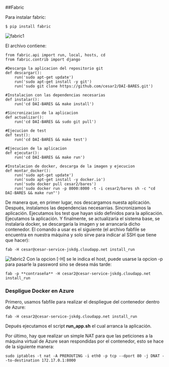 ##Fabric

Para instalar fabric:
```
$ pip install fabric
```
![fabric1](http://i1155.photobucket.com/albums/p543/cesypozo/Ejercicios%20tema%206/fabric_zpsgvssvd4x.png)

El archivo contiene:

```
from fabric.api import run, local, hosts, cd
from fabric.contrib import django

#Descarga la aplicacion del repositorio git
def descargar():
	run('sudo apt-get update')
	run('sudo apt-get install -y git')
	run('sudo git clone https://github.com/cesar2/DAI-BARES.git')

#Instalacion con las dependencias necesarias
def instalar():
	run('cd DAI-BARES && make install')

#Sincronizacion de la aplicacion
def actualizar():
	run('cd DAI-BARES && sudo git pull')

#Ejecucion de test
def test():
	run('cd DAI-BARES && make test')

#Ejecucion de la aplicacion
def ejecutar():
	run('cd DAI-BARES && make run')

#Instalacion de docker, descarga de la imagen y ejecucion
def montar_docker():
	run('sudo apt-get update')
	run('sudo apt-get install -y docker.io')
	run('sudo docker pull cesar2/bares')
	run('sudo docker run -p 8000:8000 -t -i cesar2/bares sh -c "cd DAI-BARES && make run"')
```

De manera que, en primer lugar, nos descargamos nuesta aplicación.
Después, instalamos las dependencias necesarrias.
Sincronizamos la aplicación.
Ejecutamos los test que hayan sido definidos para la aplicación.
Ejecutamos la aplicación.
Y finalmente, se actualizaría el sistema base, se instalaría docker, se descargaría la imagen y se arrancaría dicho contenedor. 
El comando a usar es el siguiente (el archivo fabfile se encuentra en nuestra máquina y solo sirve para indicar 
al SSH que tiene que hacer):

```
fab -H cesar@cesar-service-jskdg.cloudapp.net install_run
```

![fabric2](http://i1155.photobucket.com/albums/p543/cesypozo/Ejercicios%20tema%206/fabric2_zpshp1kahx9.png)
Con la opcion [-H] se le indica el host, puede usarse la opcion -p para pasarle la password sino se desea más tarde:

```
fab -p **contraseña** -H cesar2@cesar-service-jskdg.cloudapp.net install_run
```

### Despligue Docker en Azure


Primero, usamos fabfile para realizar el despliegue del contenedor dentro de Azure:
```
fab -H cesar2@cesar-service-jskdg.cloudapp.net install_run
```

Depués ejecutamos el script **run_app.sh** el cual arranca la aplicación.
 
Por último, hay que realizar un simple NAT para que las peticiones a la máquina virtual de Azure sean respondidas por el contenedor, esto se hace de la siguiente manera:
```
sudo iptables -t nat -A PREROUTING -i eth0 -p tcp --dport 80 -j DNAT --to-destination 172.17.0.1:8000
```



